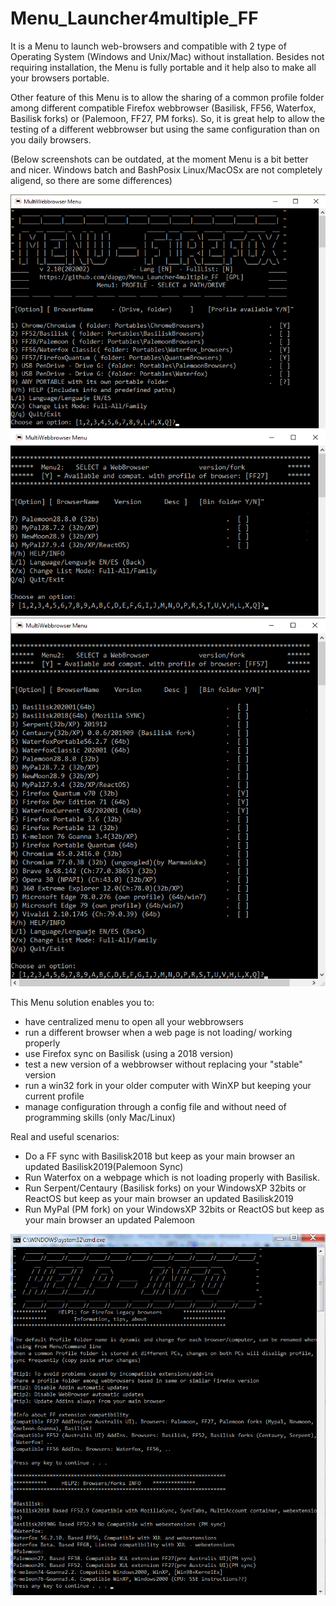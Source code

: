 # Menu_Launcher4multiple_FF
It is a Menu to launch web-browsers and compatible with 2 type of Operating System (Windows and Unix/Mac) without installation.
Besides not requiring installation, the Menu is fully portable and it help also to make all your browsers portable. 

Other feature of this Menu is to allow the sharing of a common profile folder among different compatible Firefox webbrowser (Basilisk, FF56, Waterfox, Basilisk forks) or (Palemoon, FF27, PM forks). So, it is great help to allow the testing of a different webbrowser but using the same configuration than on you daily browsers.

(Below screenshots can be outdated, at the moment Menu is a bit better and nicer. Windows batch and BashPosix Linux/MacOSx are not completely aligend, so there are some differences)

 ![icon](screenshots/MenuFF_menu1.png)
 ![icon](screenshots/MenuFF_menu2.png)
 ![icon](screenshots/MenuFF_menu2_listAll.png)
 
This Menu solution enables you to:
- have centralized menu to open all your webbrowsers
- run a different browser when a web page is not loading/ working properly
- use Firefox sync on Basilisk (using a 2018 version)
- test a new version of a webbrowser without replacing your "stable" version
- run a win32 fork in your older computer with WinXP but keeping your current profile
- manage configuration through a config file and without need of programming skills (only Mac/Linux)

Real and useful scenarios:
- Do a FF sync with Basilisk2018 but keep as your main browser an updated Basilisk2019(Palemoon Sync)
- Run Waterfox on a webpage which is not loading properly with Basilisk.
- Run Serpent/Centaury (Basilisk forks) on your WindowsXP 32bits or ReactOS but keep as your main browser an updated Basilisk2019
- Run MyPal (PM fork) on your WindowsXP 32bits or ReactOS but keep as your main browser an updated Palemoon

![icon](screenshots/Menu_FF_Help_page_v18.png)

